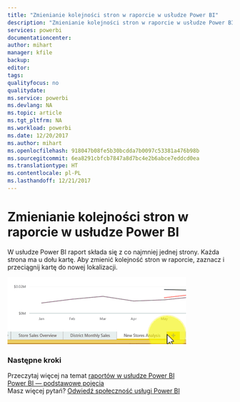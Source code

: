 ```yaml
---
title: "Zmienianie kolejności stron w raporcie w usłudze Power BI"
description: "Zmienianie kolejności stron w raporcie w usłudze Power BI i programie Power BI Desktop"
services: powerbi
documentationcenter: 
author: mihart
manager: kfile
backup: 
editor: 
tags: 
qualityfocus: no
qualitydate: 
ms.service: powerbi
ms.devlang: NA
ms.topic: article
ms.tgt_pltfrm: NA
ms.workload: powerbi
ms.date: 12/20/2017
ms.author: mihart
ms.openlocfilehash: 918047b08fe5b30bcdda7b0097c53381a476b98b
ms.sourcegitcommit: 6ea8291cbfcb7847a8d7bc4e2b6abce7eddcd0ea
ms.translationtype: HT
ms.contentlocale: pl-PL
ms.lasthandoff: 12/21/2017
---
```

# <a name="reorder-pages-in-a-report-in-power-bi"></a>Zmienianie kolejności stron w raporcie w usłudze Power BI
W usłudze Power BI raport składa się z co najmniej jednej strony.  Każda strona ma u dołu kartę.  Aby zmienić kolejność stron w raporcie, zaznacz i przeciągnij kartę do nowej lokalizacji.

![](media/service-report-reorder-pages/reorder.gif)

### <a name="next-steps"></a>Następne kroki
Przeczytaj więcej na temat [raportów w usłudze Power BI](service-reports.md)  
[Power BI — podstawowe pojęcia](service-basic-concepts.md)  
Masz więcej pytań? [Odwiedź społeczność usługi Power BI](http://community.powerbi.com/)

